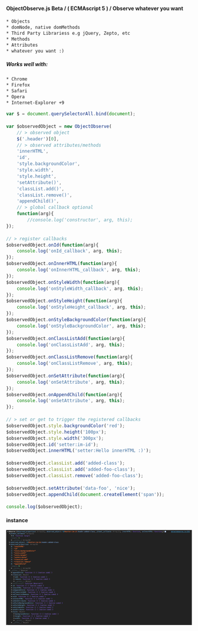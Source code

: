 #### ObjectObserve.js Beta / ( ECMAscript 5 ) / Observe whatever you want
    * Objects
    * domNode, native domMethods
    * Third Party Librariess e.g jQuery, Zepto, etc
    * Methods
    * Attributes
    * whatever you want :)

##### Works well with:
    * Chrome
    * Firefox
    * Safari
    * Opera
    * Internet-Explorer +9

````js
var $ = document.querySelectorAll.bind(document);

var $observedObject = new ObjectObserve(
    // > observed object
    $('.header')[0],
    // > observed attributes/methods
    'innerHTML',
    'id',
    'style.backgroundColor',
    'style.width',
    'style.height',
    'setAttribute()',
    'classList.add()',
    'classList.remove()',
    'appendChild()',
    // > global callback optional
    function(arg){
        //console.log('constructor', arg, this);
});

// > register callbacks
$observedObject.onId(function(arg){
    console.log('onId_callback', arg, this);
});
$observedObject.onInnerHTML(function(arg){
    console.log('onInnerHTML_callback', arg, this);
});
$observedObject.onStyleWidth(function(arg){
    console.log('onStyleWidth_callback', arg, this);
});
$observedObject.onStyleHeight(function(arg){
    console.log('onStyleHeight_callback', arg, this);
});
$observedObject.onStyleBackgroundColor(function(arg){
    console.log('onStyleBackgroundColor', arg, this);
});
$observedObject.onClassListAdd(function(arg){
    console.log('onClassListAdd', arg, this);
});
$observedObject.onClassListRemove(function(arg){
    console.log('onClassListRemove', arg, this);
});
$observedObject.onSetAttribute(function(arg){
    console.log('onSetAttribute', arg, this);
});
$observedObject.onAppendChild(function(arg){
    console.log('onSetAttribute', arg, this);
});

// > set or get to trigger the registered callbacks
$observedObject.style.backgroundColor('red');
$observedObject.style.height('100px');
$observedObject.style.width('300px');
$observedObject.id('setter:im-id');
$observedObject.innerHTML('setter:Hello innerHTML :)');

$observedObject.classList.add('added-class');
$observedObject.classList.add('added-foo-class');
$observedObject.classList.remove('added-foo-class');

$observedObject.setAttribute('data-foo', 'nice');
$observedObject.appendChild(document.createElement('span'));

console.log($observedObject);
````

#### instance

![instance](https://raw.githubusercontent.com/SerkanSipahi/objectobserve/master/instance.png)


